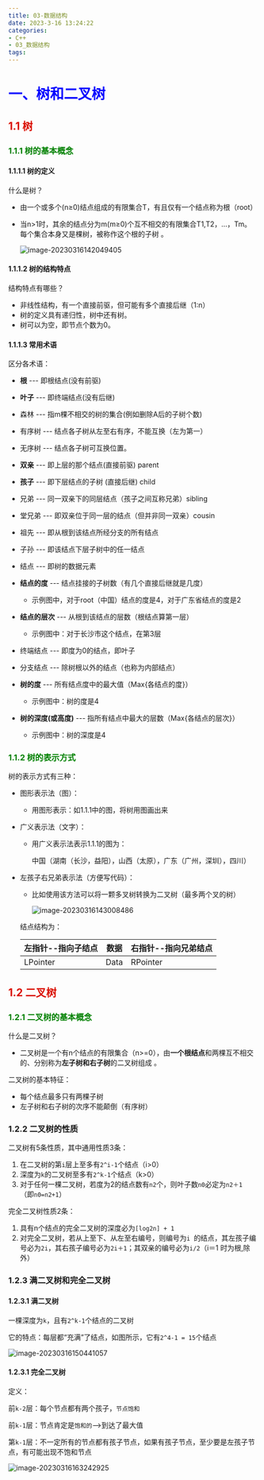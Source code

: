 ```yaml
---
title: 03-数据结构
date: 2023-3-16 13:24:22
categories:
- C++
- 03_数据结构
tags:
---
```


# <font color=blue>一、树和二叉树</font>

## <font color=darkyellow>1.1 树</font>

### <font color=green>1.1.1 树的基本概念</font>

#### 1.1.1.1 树的定义

什么是树？

- 由一个或多个(n≥0)结点组成的有限集合T，有且仅有一个结点称为根（root）

- 当n>1时，其余的结点分为m(m≥0)个互不相交的有限集合T1,T2，…，Tm。每个集合本身又是棵树，被称作这个根的子树 。

  ![image-20230316142049405](../../../img/image-20230316142049405.png)

#### 1.1.1.2 树的结构特点

结构特点有哪些？

- 非线性结构，有一个直接前驱，但可能有多个直接后继（1:n）
- 树的定义具有递归性，树中还有树。
- 树可以为空，即节点个数为0。

#### 1.1.1.3 常用术语

区分各术语：

- **根** --- 即根结点(没有前驱)
- **叶子** --- 即终端结点(没有后继)
- 森林 --- 指m棵不相交的树的集合(例如删除A后的子树个数)
- 有序树 --- 结点各子树从左至右有序，不能互换（左为第一）
- 无序树 --- 结点各子树可互换位置。
- **双亲** --- 即上层的那个结点(直接前驱) parent
- **孩子** --- 即下层结点的子树 (直接后继) child
- 兄弟 --- 同一双亲下的同层结点（孩子之间互称兄弟）sibling
- 堂兄弟 --- 即双亲位于同一层的结点（但并非同一双亲）cousin
- 祖先 --- 即从根到该结点所经分支的所有结点
- 子孙 --- 即该结点下层子树中的任一结点

- 结点 --- 即树的数据元素                       
- **结点的度** --- 结点挂接的子树数（有几个直接后继就是几度）
  - 示例图中，对于root（中国）结点的度是4，对于广东省结点的度是2
- **结点的层次** --- 从根到该结点的层数（根结点算第一层） 
  - 示例图中：对于长沙市这个结点，在第3层
- 终端结点 --- 即度为0的结点，即叶子       
- 分支结点 --- 除树根以外的结点（也称为内部结点）
- **树的度** --- 所有结点度中的最大值（Max{各结点的度}）
  - 示例图中：树的度是4    
- **树的深度(或高度)** --- 指所有结点中最大的层数（Max{各结点的层次}）
  - 示例图中：树的深度是4

### <font color=green>1.1.2 树的表示方式</font>

树的表示方式有三种：

- 图形表示法（图）：

  - 用图形表示：如1.1.1中的图，将树用图画出来

- 广义表示法（文字）：

  - 用广义表示法表示1.1.1的图为：

    中国（湖南（长沙，益阳），山西（太原），广东（广州，深圳），四川）

- 左孩子右兄弟表示法（方便写代码）：

  - 比如使用该方法可以将一颗多叉树转换为二叉树（最多两个叉的树）

    ![image-20230316143008486](../../../img/image-20230316143008486.png)

  结点结构为：

  | 左指针--指向子结点 | 数据 | 右指针--指向兄弟结点 |
  | ------------------ | ---- | -------------------- |
  | LPointer           | Data | RPointer             |

## <font color=darkyellow>1.2 二叉树</font>

### <font color=green>1.2.1 二叉树的基本概念</font>

什么是二叉树？

- 二叉树是一个有n个结点的有限集合（n>=0），由**一个根结点**和两棵互不相交的、分别称为**左子树和右子树**的二叉树组成 。

二叉树的基本特征：

- 每个结点最多只有两棵子树
- 左子树和右子树的次序不能颠倒（有序树）

### 1.2.2 二叉树的性质

二叉树有5条性质，其中通用性质3条：

1. 在二叉树的第`i`层上至多有`2^i-1`个结点（i>0）
2. 深度为`k`的二叉树至多有`2^k-1`个结点（k>0）
3. 对于任何一棵二叉树，若度为2的结点数有`n2`个，则叶子数`n0`必定为`n2＋1` （即`n0=n2+1`）

完全二叉树性质2条：

1. 具有n个结点的完全二叉树的深度必为`[log2n] + 1`
2. 对完全二叉树，若从上至下、从左至右编号，则编号为`i `的结点，其左孩子编号必为`2i`，其右孩子编号必为`2i＋1`；其双亲的编号必为`i/2`（i＝1 时为根,除外）

### 1.2.3 满二叉树和完全二叉树

#### 1.2.3.1 满二叉树

一棵深度为`k`，且有`2^k-1`个结点的二叉树

它的特点：每层都“充满”了结点，如图所示，它有`2^4-1 = 15`个结点

![image-20230316150441057](../../../img/image-20230316150441057.png)

#### 1.2.3.1 完全二叉树

定义：

前`k-2`层：每个节点都有两个孩子，`节点饱和`

前`k-1`层：节点肯定是`饱和的`—>到达了最大值

第`k-1`层：不一定所有的节点都有孩子节点，如果有孩子节点，至少要是左孩子节点，有可能出现不饱和节点

![image-20230316163242925](../../../img/image-20230316163242925.png)